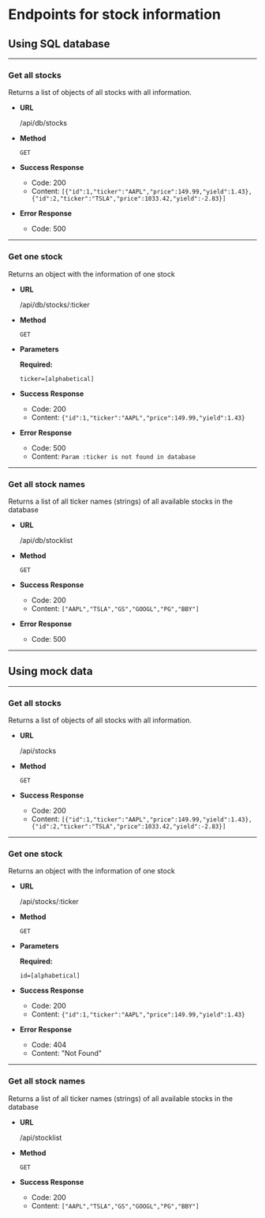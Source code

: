 # Endpoints for stock information

## **Using SQL database**
---
### Get all stocks
Returns a list of objects of all stocks with all information.
* **URL**

  /api/db/stocks

* **Method**

    `GET`

* **Success Response**
    * Code: 200
    * Content: `[{"id":1,"ticker":"AAPL","price":149.99,"yield":1.43},{"id":2,"ticker":"TSLA","price":1033.42,"yield":-2.83}]`

* **Error Response**
    * Code: 500


---

### Get one stock
Returns an object with the information of one stock
* **URL**

  /api/db/stocks/:ticker

* **Method**

    `GET`

*  **Parameters**

   **Required:**

   `ticker=[alphabetical]`

* **Success Response**
    * Code: 200
    * Content: `{"id":1,"ticker":"AAPL","price":149.99,"yield":1.43}`

* **Error Response**
    * Code: 500
    * Content: `Param :ticker is not found in database`

---

### Get all stock names
Returns a list of all ticker names (strings) of all available stocks in the database
* **URL**

  /api/db/stocklist

* **Method**

    `GET`


* **Success Response**
    * Code: 200
    * Content: `["AAPL","TSLA","GS","GOOGL","PG","BBY"]`

* **Error Response**
    * Code: 500


---

## **Using mock data**

---
### Get all stocks
Returns a list of objects of all stocks with all information.
* **URL**

  /api/stocks

* **Method**

    `GET`

* **Success Response**
    * Code: 200
    * Content: `[{"id":1,"ticker":"AAPL","price":149.99,"yield":1.43},{"id":2,"ticker":"TSLA","price":1033.42,"yield":-2.83}]`



---

### Get one stock
Returns an object with the information of one stock
* **URL**

  /api/stocks/:ticker

* **Method**

    `GET`

*  **Parameters**

   **Required:**

   `id=[alphabetical]`

* **Success Response**
    * Code: 200
    * Content: `{"id":1,"ticker":"AAPL","price":149.99,"yield":1.43}`

* **Error Response**
    * Code: 404
    * Content: "Not Found"

---

### Get all stock names
Returns a list of all ticker names (strings) of all available stocks in the database
* **URL**

  /api/stocklist

* **Method**

    `GET`


* **Success Response**
    * Code: 200
    * Content: `["AAPL","TSLA","GS","GOOGL","PG","BBY"]`








